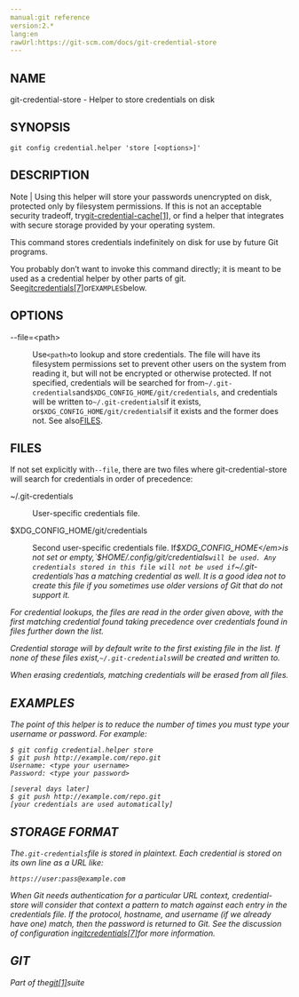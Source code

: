 ```yaml
---
manual:git reference
version:2.*
lang:en
rawUrl:https://git-scm.com/docs/git-credential-store
---
```



## NAME<a name="_name"></a>


git-credential-store - Helper to store credentials on disk





## SYNOPSIS<a name="_synopsis"></a>

```
git config credential.helper 'store [<options>]'
```





## DESCRIPTION<a name="_description"></a>
Note | Using this helper will store your passwords unencrypted on disk, protected only by filesystem permissions. If this is not an acceptable security tradeoff, try[git-credential-cache[1]](%5454  ""), or find a helper that integrates with secure storage provided by your operating system. 




This command stores credentials indefinitely on disk for use by future Git programs.




You probably don’t want to invoke this command directly; it is meant to be used as a credential helper by other parts of git. See[gitcredentials[7]](%5820  "")or`EXAMPLES`below.





## OPTIONS<a name="_options"></a>
<dl><dt id='git-credential-store---fileltpathgt'>--file=&lt;path&gt;</dt><dd>

Use`<path>`to lookup and store credentials. The file will have its filesystem permissions set to prevent other users on the system from reading it, but will not be encrypted or otherwise protected. If not specified, credentials will be searched for from`~/.git-credentials`and`$XDG_CONFIG_HOME/git/credentials`, and credentials will be written to`~/.git-credentials`if it exists, or`$XDG_CONFIG_HOME/git/credentials`if it exists and the former does not. See also[FILES](%5456#FILES "").

</dd></dl>



## FILES<a name="FILES"></a>


If not set explicitly with`--file`, there are two files where git-credential-store will search for credentials in order of precedence:


<dl><dt id='git-credential-store-git-credentials'>~/.git-credentials</dt><dd>

User-specific credentials file.

</dd><dt id='git-credential-store-XDGCONFIGHOMEgitcredentials'>$XDG_CONFIG_HOME/git/credentials</dt><dd>

Second user-specific credentials file. If<em>$XDG_CONFIG_HOME</em>is not set or empty,`$HOME/.config/git/credentials`will be used. Any credentials stored in this file will not be used if`~/.git-credentials`has a matching credential as well. It is a good idea not to create this file if you sometimes use older versions of Git that do not support it.

</dd></dl>


For credential lookups, the files are read in the order given above, with the first matching credential found taking precedence over credentials found in files further down the list.




Credential storage will by default write to the first existing file in the list. If none of these files exist,`~/.git-credentials`will be created and written to.




When erasing credentials, matching credentials will be erased from all files.





## EXAMPLES<a name="_examples"></a>


The point of this helper is to reduce the number of times you must type your username or password. For example:



```
$ git config credential.helper store
$ git push http://example.com/repo.git
Username: <type your username>
Password: <type your password>

[several days later]
$ git push http://example.com/repo.git
[your credentials are used automatically]
```





## STORAGE FORMAT<a name="_storage_format"></a>


The`.git-credentials`file is stored in plaintext. Each credential is stored on its own line as a URL like:



```
https://user:pass@example.com
```




When Git needs authentication for a particular URL context, credential-store will consider that context a pattern to match against each entry in the credentials file. If the protocol, hostname, and username (if we already have one) match, then the password is returned to Git. See the discussion of configuration in[gitcredentials[7]](%5820  "")for more information.





## GIT<a name="_git"></a>


Part of the[git[1]](%2248  "")suite





